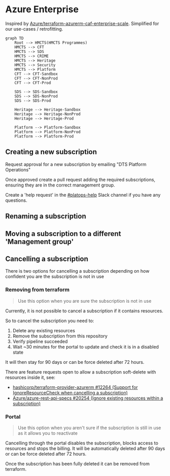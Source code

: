 # Azure Enterprise

Inspired by [Azure/terraform-azurerm-caf-enterprise-scale](https://github.com/Azure/terraform-azurerm-caf-enterprise-scale).
Simplified for our use-cases / retrofitting.

```mermaid
graph TD
    Root --> HMCTS(HMCTS Programmes)
    HMCTS --> CFT
    HMCTS --> SDS
    HMCTS --> CRIME
    HMCTS --> Heritage
    HMCTS --> Security
    HMCTS --> Platform
    CFT --> CFT-Sandbox
    CFT --> CFT-NonProd
    CFT --> CFT-Prod

    SDS --> SDS-Sandbox
    SDS --> SDS-NonProd
    SDS --> SDS-Prod

    Heritage --> Heritage-Sandbox
    Heritage --> Heritage-NonProd
    Heritage --> Heritage-Prod

    Platform --> Platform-Sandbox
    Platform --> Platform-NonProd
    Platform --> Platform-Prod
```

## Creating a new subscription

Request approval for a new subscription by emailing "DTS Platform Operations"

Once approved create a pull request adding the required subscriptions, ensuring they are in the correct management group.

Create a 'help request' in the [#platops-help](https://hmcts-reform.slack.com/app_redirect?channel=platops-help) Slack channel if you have any questions.

## Renaming a subscription

## Moving a subscription to a different 'Management group'

## Cancelling a subscription

There is two options for cancelling a subscription depending on how confident you are the subscription is not in use

### Removing from terraform

> Use this option when you are sure the subscription is not in use

Currently, it is not possible to cancel a subscription if it contains resources.

So to cancel the subscription you need to:

1. Delete any existing resources
2. Remove the subscription from this repository
3. Verify pipeline succeeded
4. Wait ~30 minutes for the portal to update and check it is in a disabled state

It will then stay for 90 days or can be force deleted after 72 hours.

There are feature requests open to allow a subscription soft-delete with resources inside it, see:
- [hashicorp/terraform-provider-azurerm #12264 (Support for IgnoreResourceCheck when cancelling a subscription)](https://github.com/hashicorp/terraform-provider-azurerm/issues/12264)
- [Azure/azure-rest-api-specs #20254 (Ignore existing resources within a subscription)](https://github.com/Azure/azure-rest-api-specs/issues/20254)

### Portal

> Use this option when you aren't sure if the subscription is still in use as it allows you to reactivate

Cancelling through the portal disables the subscription, blocks access to resources and stops the billing.
It will be automatically deleted after 90 days or can be force deleted after 72 hours.

Once the subscription has been fully deleted it can be removed from terraform.

